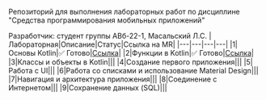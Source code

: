 Репозиторий для выполнения лабораторных работ по дисциплине "Средства программирования мобильных приложений"

Разработчик: студент группы АВб-22-1, Масальский Л.С.
|Лабораторная|Описание|Статус|Ссылка на MR|
|---|---|---|---|
|1|Основы Kotlin|✅ Готово|[Ссылка](https://github.com/iamanonym/AndroidDevelopment/pull/1)|
|2|Функции в Kotlin|✅ Готово|[Ссылка](https://github.com/iamanonym/AndroidDevelopment/pull/2)|
|3|Классы и объекты в Kotlin|||
|4|Создание первого приложения|||
|5|Работа с UI|||
|6|Работа со списками и использование Material Design|||
|7|Навигация и архитектура приложения|||
|8|Соединение с Интернетом|||
|9|Сохранение данных (SQL)|||
